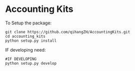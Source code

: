 # Accounting Kits

To Setup the package:

```shell
git clone https://github.com/qihangZH/AccountingKits.git
cd accounting_kits
python setup.py install
```

IF developing need:

```shell
#IF DEVELOPING
python setup.py develop
```

